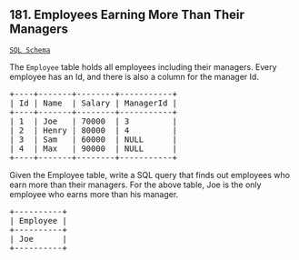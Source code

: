## 181. Employees Earning More Than Their Managers

[`SQL Schema`](../../assets/Problem181.sql)

The `Employee` table holds all employees including their managers. Every employee has an Id, and there is also a column for the manager Id.

<pre>
+----+-------+--------+-----------+
| Id | Name  | Salary | ManagerId |
+----+-------+--------+-----------+
| 1  | Joe   | 70000  | 3         |
| 2  | Henry | 80000  | 4         |
| 3  | Sam   | 60000  | NULL      |
| 4  | Max   | 90000  | NULL      |
+----+-------+--------+-----------+
</pre>

Given the Employee table, write a SQL query that finds out employees who earn more than their managers. For the above table, Joe is the only employee who earns more than his manager.
<pre>
+----------+
| Employee |
+----------+
| Joe      |
+----------+
</pre>

